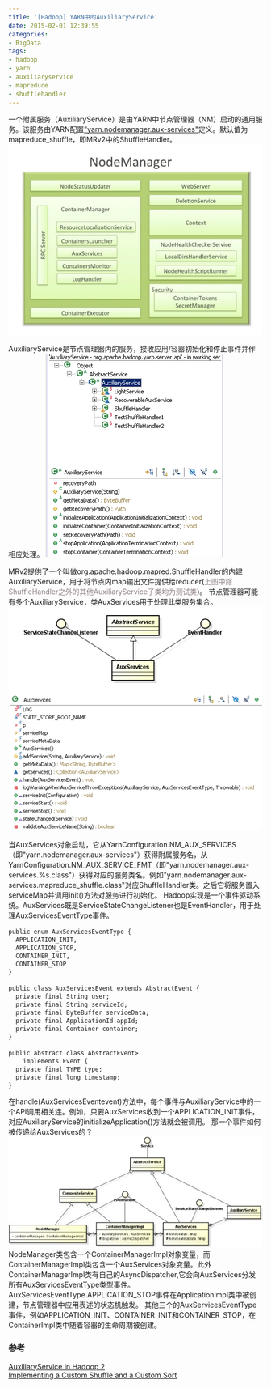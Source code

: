 ```yaml
---
title: '[Hadoop] YARN中的AuxiliaryService'
date: 2015-02-01 12:39:55
categories: 
- BigData
tags: 
- hadoop
- yarn
- auxiliaryservice
- mapreduce
- shufflehandler
---
```

一个附属服务（AuxiliaryService）是由YARN中节点管理器（NM）启动的通用服务。该服务由YARN配置["yarn.nodemanager.aux-services"](http://hadoop.apache.org/docs/current/hadoop-yarn/hadoop-yarn-common/yarn-default.xml)定义。默认值为mapreduce_shuffle，即MRv2中的ShuffleHandler。
![[Hadoop] YARN中的AuxiliaryService](/images/2015/2/0026uWfMzy732UdbbSLe7.jpg)

AuxiliaryService是节点管理器内的服务，接收应用/容器初始化和停止事件并作相应处理。
![[Hadoop] YARN中的AuxiliaryService](/images/2015/2/0026uWfMzy73aAUC3lF1b.png)

MRv2提供了一个叫做org.apache.hadoop.mapred.ShuffleHandler的内建AuxiliaryService，用于将节点内map输出文件提供给reducer(<font color="#8E8188">上图中除ShuffleHandler之外的其他AuxiliaryService子类均为测试类</font>)。
节点管理器可能有多个AuxiliaryService，类AuxServices用于处理此类服务集合。
![[Hadoop] YARN中的AuxiliaryService](/images/2015/2/0026uWfMzy73c3qEEpT65.png)

当AuxServices对象启动，它从YarnConfiguration.NM_AUX_SERVICES（即"yarn.nodemanager.aux-services"）获得附属服务名，从YarnConfiguration.NM_AUX_SERVICE_FMT（即"yarn.nodemanager.aux-services.%s.class"）获得对应的服务类名。例如"yarn.nodemanager.aux-services.mapreduce_shuffle.class"对应ShuffleHandler类。之后它将服务置入serviceMap并调用init()方法对服务进行初始化。
Hadoop实现是一个事件驱动系统。AuxServices既是ServiceStateChangeListener也是EventHandler，用于处理AuxServicesEventType事件。
```
public enum AuxServicesEventType {
  APPLICATION_INIT,
  APPLICATION_STOP,
  CONTAINER_INIT,
  CONTAINER_STOP
}

public class AuxServicesEvent extends AbstractEvent {
  private final String user;
  private final String serviceId;
  private final ByteBuffer serviceData;
  private final ApplicationId appId;
  private final Container container;
}

public abstract class AbstractEvent> 
    implements Event {
  private final TYPE type;
  private final long timestamp;
}
```

在handle(AuxServicesEventevent)方法中，每个事件与AuxiliaryService中的一个API调用相关连。例如，只要AuxServices收到一个APPLICATION_INIT事件，对应AuxiliaryService的initializeApplication()方法就会被调用。
那一个事件如何被传递给AuxServices的？
![[Hadoop] YARN中的AuxiliaryService](/images/2015/2/0026uWfMzy73cxeNYd0ce.jpg)
NodeManager类包含一个ContainerManagerImpl对象变量，而ContainerManagerImpl类包含一个AuxServices对象变量。此外ContainerManagerImpl类有自己的AsyncDispatcher,它会向AuxServices分发所有AuxServicesEventType类型事件。
AuxServicesEventType.APPLICATION_STOP事件在ApplicationImpl类中被创建，节点管理器中应用表述的状态机触发。
其他三个的AuxServicesEventType事件，例如APPLICATION_INIT、CONTAINER_INIT和CONTAINER_STOP，在ContainerImpl类中随着容器的生命周期被创建。

### 参考

[AuxiliaryService in Hadoop 2](http://johnjianfang.blogspot.com.au/2014/09/auxiliaryservice-in-hadoop-2.html)    
[Implementing a Custom Shuffle and a Custom Sort](https://hadoop.apache.org/docs/stable/hadoop-mapreduce-client/hadoop-mapreduce-client-core/PluggableShuffleAndPluggableSort.html)    
